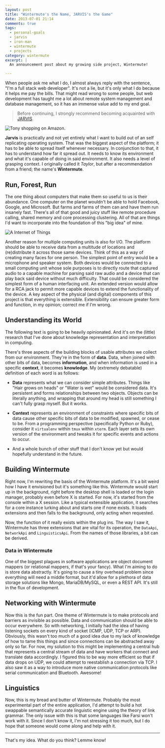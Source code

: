```yaml
---
layout: post
title: "Wintermute's the Name, JARVIS's the Game"
date: 2013-07-01 21:14
comments: true
tags:
  - personal-goals
  - jarvis
  - iron-man
  - wintermute
  - projects
category: wintermute
excerpt: |
  An announcement post about my growing side project, Wintermute!

---
```


When people ask me what I do, I almost always reply with the sentence, "I'm 
a full stack web developer". It's not a lie, but it's only what I do because it
helps me pay the bills. That might read wrong to some people, but web
development has taught me a lot about remote system management and database
management, so it has an immense value add to my end goal.

> Before continuing, I strongly recommend becoming acquainted with 
> [JARVIS](http://en.wikipedia.org/wiki/Edwin_Jarvis).

![Tony shopping on Amazon.](http://25.media.tumblr.com/tumblr_m42tdvzs3M1qmr448o1_r1_500.jpg)

**Jarvis** is practically and not yet entirely what I want to build out of an 
self replicating operating system. That was the biggest aspect of the 
platform; it has to be able to spread itself whenever necessary. In 
conjunction to that, it has to understand how far it spread out. It needs to
know its environment and what it's capable of doing in said environment. It also
needs a level of grasping context. I originally called it *Taylor*, but after
a recommendation from a friend; the name's **Wintermute**.

## Run, Forest, Run
The one thing about computers that make them so useful to us is their 
abundance. One computer on the planet wouldn't be able to hold Facebook, 
Google, and Microsoft. But farms and farms of them can and have them run 
insanely fast. There's all of that good and juicy stuff like remote procedure 
calling, shared memory and core processing clustering. All of that are things
I'd want to incorporate into the foundation of this "big idea" of mine.

![A Internet of Things](http://i2.cdn.turner.com/cnn/dam/assets/130502212037-internet-of-things-graphic-story-top.jpg)

Another reason for multiple computing units is also for I/O. The platform 
should be able to receive data from a multitude of locations and 
(re)distribute it across those same devices. Think of this as a way of 
creating many faces for one person. The simplest point of entry would be 
a microphone and speaker system. Both devices would be connected to a small 
computing unit whose sole purposes is to directly route that captured audio to 
a capable machine for parsing said raw audio and a device that can play back 
said device without much difficulty. That could be considered the simplest 
form of a human interfacing unit. An extended version would allow for a RCA 
jack to permit more capable devices to extend the functionality of the device. 
A key aspect of the physical (and digital) components of this project is that 
everything is extensible. Extensibility can ensure greater form and function, in
my opinion; correct me if I'm wrong.

## Understanding its World
The following text is going to be heavily opinionated. And it's on the (little)
research that I've done about knowledge representation and interpretation in computing.

There's three aspects of the building blocks of usable attributes we collect from our 
environment. They're in the form of **data**. Data, when joined with other bits of data,
becomes **information**, and when information is used in a specific **context**, it becomes
**knowledge**. My (extremely debatable) definition of each word is as follows:

  * **Data** represents what we can consider simple attributes. Things like
    "Hair grows on heads" or "Water is wet" would be considered data. It's
    persistent and forms relationships between two objects. Objects can be
    literally anything, and wrapping that around my head is still something
    I can't fully grasp myself. But it works.

  * **Context** represents an environment of constraints where specific bits of data cause
    other specific bits of data to be modified, spawned, or cease to be. From a programming
    perspective (specifically Python or Ruby), consider it `virtualenv` within
    `tmux` within `xterm`. Each layer sets its own version of the environment
    and tweaks it for specific events and actions to occur.

  * And a whole bunch of other stuff that I don't know yet but would hopefully 
    understand in the future.

## Building Wintermute
Right now, I'm rewriting the basis of the Wintermute platform. It's a bit 
weird how I have it envisioned but it's something like this. Wintermute would 
start up in the background, right before the desktop shell is loaded or the 
login manager, probably even before X is started. For now, it's started from 
the console within a X session. Like a typical extensible application,  it searches
for a core instance lurking about and starts one if none exists. It loads 
extensions and then falls to the background, only acting when requested.

Now, the function of it really exists within the plug ins. The way I saw it, 
Wintermute has three extensions that are vital for its operation, the 
`DataApi`, `NetworkApi` and `LinguisticsApi`. From the names of those 
libraries, a bit can be derived.

### Data in Wintermute
One of the biggest plagues in software applications are object document 
mappers (or relational mappers, if that's your fancy). What I'm aiming to do 
is store data abstractly. It's going to cause a tiny overhead problem since 
everything will need a middle format, but it'd allow for a plethora of data 
storage solutions like Mongo, MariaDB/MySQL, or even a REST API. It's still in 
the flux of development.

## Networking with Wintermute
Now this is the fun part. One theme of Wintermute is to make protocols and 
barriers as invisible as possible. Data and communication should be able to 
occur everywhere. So with networking, I initially had the idea of having
listening sockets on every kind of socket (ICMP, UDP, TCP or ARP). Obviously,
this wasn't too much of a good idea due to my lack of knowledge of how to tame
this things and since connections can be abstracted away only so far. For now,
my solution to this might be implementing a central hub that represents
a central stream of data and have workers that connect and translate data
accordingly. I figured this to be way more efficient so that if data drops on
UDP, we could attempt to reestablish a connection via TCP. I also saw it as
a way to introduce more native communication protocols like serial communication
and Bluetooth. Awesome!

## Linguistics
Now, this is my bread and butter of Wintermute. Probably the most experimental 
part of the entire application, I'd attempt to build a hot swappable 
semantically accurate linguistic engine using the theory of link grammar. The 
only issue with this is that some languages like Farsi won't work with it. 
Since I don't know it, I'm not stressing it too much, but I do hope that 
someone would come along and help with it.

----

That's my idea. What do you think? Lemme know!
